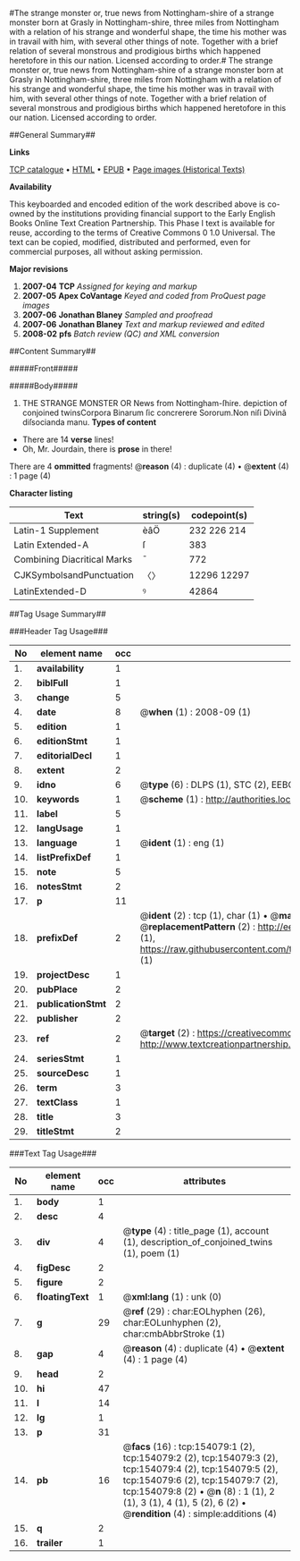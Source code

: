 #The strange monster or, true news from Nottingham-shire of a strange monster born at Grasly in Nottingham-shire, three miles from Nottingham with a relation of his strange and wonderful shape, the time his mother was in travail with him, with several other things of note. Together with a brief relation of several monstrous and prodigious births which happened heretofore in this our nation. Licensed according to order.#
The strange monster or, true news from Nottingham-shire of a strange monster born at Grasly in Nottingham-shire, three miles from Nottingham with a relation of his strange and wonderful shape, the time his mother was in travail with him, with several other things of note. Together with a brief relation of several monstrous and prodigious births which happened heretofore in this our nation. Licensed according to order.

##General Summary##

**Links**

[TCP catalogue](http://www.ota.ox.ac.uk/tcp/)  • 
[HTML](http://tei.it.ox.ac.uk/tcp/Texts-HTML/free/A94/A94002.html)  • 
[EPUB](http://tei.it.ox.ac.uk/tcp/Texts-EPUB/free/A94/A94002.epub) • 
[Page images (Historical Texts)](https://data.historicaltexts.jisc.ac.uk/view?pubId=eebo-99899590e&pageId=eebo-99899590e-154079-1)

**Availability**

This keyboarded and encoded edition of the
	       work described above is co-owned by the institutions
	       providing financial support to the Early English Books
	       Online Text Creation Partnership. This Phase I text is
	       available for reuse, according to the terms of Creative
	       Commons 0 1.0 Universal. The text can be copied,
	       modified, distributed and performed, even for
	       commercial purposes, all without asking permission.

**Major revisions**

1. __2007-04__ __TCP__ *Assigned for keying and markup*
1. __2007-05__ __Apex CoVantage__ *Keyed and coded from ProQuest page images*
1. __2007-06__ __Jonathan Blaney__ *Sampled and proofread*
1. __2007-06__ __Jonathan Blaney__ *Text and markup reviewed and edited*
1. __2008-02__ __pfs__ *Batch review (QC) and XML conversion*

##Content Summary##

#####Front#####

#####Body#####

1. THE STRANGE MONSTER OR News from Nottingham-ſhire.
depiction of conjoined twinsCorpora Binarum ſic concrerere Sororum.Non niſi Divinâ diſsocianda manu.
**Types of content**

  * There are 14 **verse** lines!
  * Oh, Mr. Jourdain, there is **prose** in there!

There are 4 **ommitted** fragments! 
 @__reason__ (4) : duplicate (4)  •  @__extent__ (4) : 1 page (4)

**Character listing**


|Text|string(s)|codepoint(s)|
|---|---|---|
|Latin-1 Supplement|èâÖ|232 226 214|
|Latin Extended-A|ſ|383|
|Combining             Diacritical Marks|̄|772|
|CJKSymbolsandPunctuation|〈〉|12296 12297|
|LatinExtended-D|ꝰ|42864|

##Tag Usage Summary##

###Header Tag Usage###

|No|element name|occ|attributes|
|---|---|---|---|
|1.|__availability__|1||
|2.|__biblFull__|1||
|3.|__change__|5||
|4.|__date__|8| @__when__ (1) : 2008-09 (1)|
|5.|__edition__|1||
|6.|__editionStmt__|1||
|7.|__editorialDecl__|1||
|8.|__extent__|2||
|9.|__idno__|6| @__type__ (6) : DLPS (1), STC (2), EEBO-CITATION (1), PROQUEST (1), VID (1)|
|10.|__keywords__|1| @__scheme__ (1) : http://authorities.loc.gov/ (1)|
|11.|__label__|5||
|12.|__langUsage__|1||
|13.|__language__|1| @__ident__ (1) : eng (1)|
|14.|__listPrefixDef__|1||
|15.|__note__|5||
|16.|__notesStmt__|2||
|17.|__p__|11||
|18.|__prefixDef__|2| @__ident__ (2) : tcp (1), char (1)  •  @__matchPattern__ (2) : ([0-9\-]+):([0-9IVX]+) (1), (.+) (1)  •  @__replacementPattern__ (2) : http://eebo.chadwyck.com/downloadtiff?vid=$1&page=$2 (1), https://raw.githubusercontent.com/textcreationpartnership/Texts/master/tcpchars.xml#$1 (1)|
|19.|__projectDesc__|1||
|20.|__pubPlace__|2||
|21.|__publicationStmt__|2||
|22.|__publisher__|2||
|23.|__ref__|2| @__target__ (2) : https://creativecommons.org/publicdomain/zero/1.0/ (1), http://www.textcreationpartnership.org/docs/. (1)|
|24.|__seriesStmt__|1||
|25.|__sourceDesc__|1||
|26.|__term__|3||
|27.|__textClass__|1||
|28.|__title__|3||
|29.|__titleStmt__|2||


###Text Tag Usage###

|No|element name|occ|attributes|
|---|---|---|---|
|1.|__body__|1||
|2.|__desc__|4||
|3.|__div__|4| @__type__ (4) : title_page (1), account (1), description_of_conjoined_twins (1), poem (1)|
|4.|__figDesc__|2||
|5.|__figure__|2||
|6.|__floatingText__|1| @__xml:lang__ (1) : unk (0)|
|7.|__g__|29| @__ref__ (29) : char:EOLhyphen (26), char:EOLunhyphen (2), char:cmbAbbrStroke (1)|
|8.|__gap__|4| @__reason__ (4) : duplicate (4)  •  @__extent__ (4) : 1 page (4)|
|9.|__head__|2||
|10.|__hi__|47||
|11.|__l__|14||
|12.|__lg__|1||
|13.|__p__|31||
|14.|__pb__|16| @__facs__ (16) : tcp:154079:1 (2), tcp:154079:2 (2), tcp:154079:3 (2), tcp:154079:4 (2), tcp:154079:5 (2), tcp:154079:6 (2), tcp:154079:7 (2), tcp:154079:8 (2)  •  @__n__ (8) : 1 (1), 2 (1), 3 (1), 4 (1), 5 (2), 6 (2)  •  @__rendition__ (4) : simple:additions (4)|
|15.|__q__|2||
|16.|__trailer__|1||
